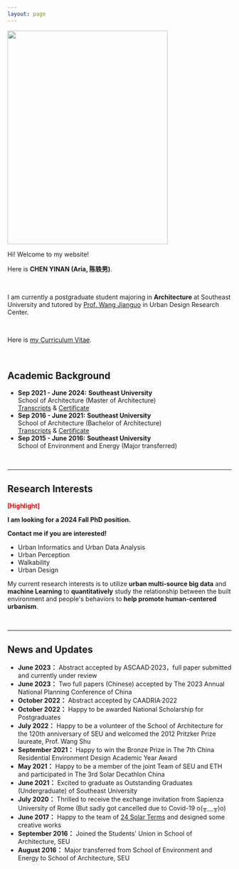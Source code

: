 ```yaml
---
layout: page
---
```




<img src="https://Ariachenyinan.github.io/chenyinan.jpg" class="floatpic" width="360" height="480">

Hi! Welcome to my website!

Here is **CHEN YINAN (Aria, 陈轶男)**.

<br>

I am currently a postgraduate student majoring in **Architecture** at Southeast University and tutored by [Prof. Wang Jianguo](https://arch.seu.edu.cn/jz_en/2019/1115/c41169a410116/page.htm) in Urban Design Research Center. 

<br>

Here is [my Curriculum Vitae](https://Ariachenyinan.github.io/file/CHENYINAN_CV.pdf).

<br>


## Academic Background

- **Sep 2021 - June 2024:** **Southeast University**<br>
  School of Architecture (Master of Architecture)<br>
  [Transcripts](https://Ariachenyinan.github.io/file/grades_master.pdf)  &  [Certificate](https://Ariachenyinan.github.io/file/certificate_master.pdf)
- **Sep 2016 - June 2021:** **Southeast University**<br>
  School of Architecture (Bachelor of Architecture)<br>
  [Transcripts](https://Ariachenyinan.github.io/file/grades_bachelor.pdf)  &  [Certificate](https://Ariachenyinan.github.io/file/certificate_bachelor.pdf)
- **Sep 2015 - June 2016:** **Southeast University**<br>
  School of Environment and Energy (Major transferred)

<br>

---

## Research Interests

**<font color='red'>[Highlight]</font>** 

**I am looking for a 2024 Fall PhD position.**

**Contact me if you are interested!**

- Urban Informatics and Urban Data Analysis
- Urban Perception
- Walkability
- Urban Design

My current research interests is to utilize **urban multi-source big data** and **machine Learning** to **quantitatively** study the relationship between the built environment and people's behaviors to **help promote human-centered urbanism**.

<br>

---

## News and Updates

- **June 2023：**
  Abstract accepted by ASCAAD·2023，full paper submitted and currently under review
- **June 2023：**
  Two full papers (Chinese) accepted by The 2023 Annual National Planning Conference of China
- **October 2022：**
  Abstract accepted by CAADRIA·2022
- **October 2022：**
  Happy to be awarded National Scholarship for Postgraduates 
- **July 2022：**
  Happy to be a volunteer of the School of Architecture for the 120th anniversary of SEU and welcomed the 2012 Pritzker Prize laureate, Prof. Wang Shu
- **September 2021：**
  Happy to win the Bronze Prize in The 7th China Residential Environment Design Academic Year Award
- **May 2021：**
  Happy to be a member of the joint Team of SEU and ETH and participated in The 3rd Solar Decathlon China
- **June 2021：**
  Excited to graduate as Outstanding Graduates (Undergraduate) of Southeast University 
- **July 2020：**
  Thrilled to receive the exchange invitation from Sapienza University of Rome (But sadly got cancelled due to Covid-19 o(╥﹏╥)o)
- **June 2017：**
  Happy to the team of [24 Solar Terms](https://mp.weixin.qq.com/s/zxQpjXAkqAJVWYL4Yds44g) and designed some creative works 
- **September 2016：**
  Joined the Students' Union in School of Architecture, SEU
- **August 2016：**
  Major transferred from School of Environment and Energy to School of Architecture, SEU
